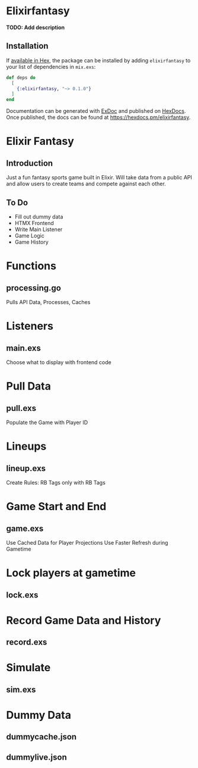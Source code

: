 # Elixirfantasy

**TODO: Add description**

## Installation

If [available in Hex](https://hex.pm/docs/publish), the package can be installed
by adding `elixirfantasy` to your list of dependencies in `mix.exs`:

```elixir
def deps do
  [
    {:elixirfantasy, "~> 0.1.0"}
  ]
end
```

Documentation can be generated with [ExDoc](https://github.com/elixir-lang/ex_doc)
and published on [HexDocs](https://hexdocs.pm). Once published, the docs can
be found at <https://hexdocs.pm/elixirfantasy>.

# Elixir Fantasy

## Introduction

Just a fun fantasy sports game built in Elixir. Will take data from a public API and allow users to create teams and compete against each other.

## To Do

- Fill out dummy data
- HTMX Frontend
- Write Main Listener
- Game Logic
- Game History

# Functions

## processing.go

Pulls API Data, Processes, Caches

# Listeners

## main.exs

Choose what to display with frontend code

# Pull Data

## pull.exs

Populate the Game with Player ID

# Lineups

## lineup.exs

Create Rules: RB Tags only with RB Tags

# Game Start and End

## game.exs

Use Cached Data for Player Projections
Use Faster Refresh during Gametime

# Lock players at gametime

## lock.exs

# Record Game Data and History

## record.exs

# Simulate

## sim.exs

# Dummy Data

## dummycache.json

## dummylive.json
